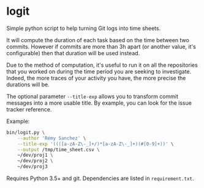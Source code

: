logit
=====

Simple python script to help turning Git logs into time sheets.

It will compute the duration of each task based on the time between two
commits. However if commits are more than 3h apart (or another value, it's
configurable) then that duration will be used instead.

Due to the method of computation, it's useful to run it on all the repositories
that you worked on during the time period you are seeking to investigate.
Indeed, the more traces of your activity you have, the more precise the
durations will be.

The optional parameter `--title-exp` allows you to transform commit messages
into a more usable title. By example, you can look for the issue tracker
reference.

Example:

```bash
bin/logit.py \
    --author 'Rémy Sanchez' \
    --title-exp '((([a-zA-Z\-_]+/)*[a-zA-Z\-_]+)(#[0-9]+))' \
    --output /tmp/time_sheet.csv \
    ~/dev/proj1 \
    ~/dev/proj2 \
    ~/dev/proj3
```

Requires Python 3.5+ and git. Dependencies are listed in `requirement.txt`.
